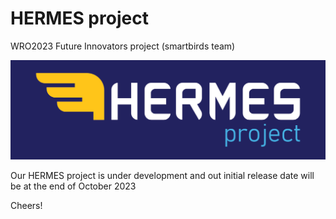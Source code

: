 # HERMES project
WRO2023 Future Innovators project (smartbirds team)

![HERMES logo](/images/HERMES-logo.png "HERMES logo")

Our HERMES project is under development and out initial release date will be at the end of October 2023

Cheers!
